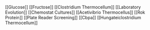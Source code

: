 [[Glucose]]
[[Fructose]]
[[Clostridium Thermocellum]]
[[Laboratory Evolution]]
[[Chemostat Cultures]]
[[Acetivibrio Thermocellus]]
[[Rok Protein]]
[[Plate Reader Screening]]
[[Cbpa]]
[[Hungateiclostridium Thermocellum]]
